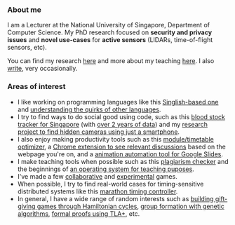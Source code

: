 ### About me

I am a Lecturer at the National University of Singapore, Department of Computer Science. My PhD research focused on **security and privacy issues** and **novel use-cases** for **active sensors** (LIDARs, time-of-flight sensors, etc).

You can find my research [here](https://sriramsami.com/research) and more about my teaching [here](https://sriramsami.com/teaching/). I also [write](https://sriramsami.com/blog/), very occasionally.

### Areas of interest

- I like working on programming languages like this [Singlish-based one](https://github.com/frizensami/singlang) and [understanding the quirks of other languages](https://github.com/frizensami/haskell-optimization).
- I try to find ways to do social good using code, such as this [blood stock tracker for Singapore](https://github.com/frizensami/singapore-bloodstocks-bot) (with [over 2 years of data](https://github.com/frizensami/red-cross-blood-stocks)) and my [research project to find hidden cameras using just a smartphone](https://github.com/frizensami/lapd).
- I also enjoy making productivity tools such as this [module/timetable optimizer](https://github.com/frizensami/nus-timetable-optimizer), a [Chrome extension to see relevant discussions](https://github.com/UseCrowdWise/crowdwise) based on the webpage you're on, and a [animation automation tool for Google Slides](https://chrome.google.com/webstore/detail/slides-animator/mhdmaokphjlbobmlioagngakkofbchdo).
- I make teaching tools when possible such as this [plagiarism checker](https://github.com/frizensami/plagiarism-basic) and the beginnings of [an operating system for teaching puposes](https://github.com/frizensami/ramos).
- I've made a few [collaborative](https://github.com/frizensami/treehouse-game) and [experimental](https://github.com/frizensami/dixit) games.
- When possible, I try to find real-world cases for timing-sensitive distributed systems like this [marathon timing controller](https://github.com/frizensami/tvm).
- In general, I have a wide range of random interests such as [building gift-giving games through Hamiltonian cycles](https://github.com/frizensami/archangel), [group formation with genetic algorithms](https://github.com/frizensami/group-matching), [formal proofs using TLA+](https://github.com/frizensami/tlaplus-projects), etc.
